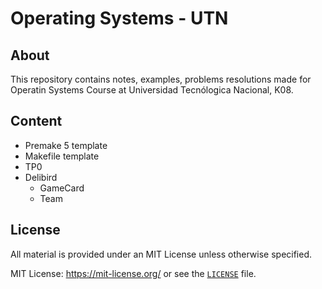 # Operating Systems - UTN

## About

This repository contains notes, examples, problems resolutions made for Operatin Systems Course at Universidad Tecnólogica Nacional, K08.

## Content

- Premake 5 template
- Makefile template
- TP0
- Delibird
  - GameCard
  - Team

## License

All material is provided under an MIT License unless otherwise specified.

MIT License: <https://mit-license.org/> or see the [`LICENSE`](https://github.com/tomasanchez/so/blob/master/LICENSE) file.
